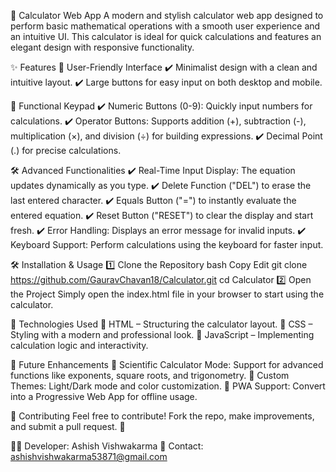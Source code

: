📱 Calculator Web App
A modern and stylish calculator web app designed to perform basic mathematical operations with a smooth user experience and an intuitive UI. This calculator is ideal for quick calculations and features an elegant design with responsive functionality.



✨ Features
🔹 User-Friendly Interface
✔️ Minimalist design with a clean and intuitive layout.
✔️ Large buttons for easy input on both desktop and mobile.

🔢 Functional Keypad
✔️ Numeric Buttons (0-9): Quickly input numbers for calculations.
✔️ Operator Buttons: Supports addition (+), subtraction (-), multiplication (×), and division (÷) for building expressions.
✔️ Decimal Point (.) for precise calculations.

🛠 Advanced Functionalities
✔️ Real-Time Input Display: The equation updates dynamically as you type.
✔️ Delete Function ("DEL") to erase the last entered character.
✔️ Equals Button ("=") to instantly evaluate the entered equation.
✔️ Reset Button ("RESET") to clear the display and start fresh.
✔️ Error Handling: Displays an error message for invalid inputs.
✔️ Keyboard Support: Perform calculations using the keyboard for faster input.

🛠️ Installation & Usage
1️⃣ Clone the Repository
bash
Copy
Edit
git clone https://github.com/GauravChavan18/Calculator.git
cd Calculator
2️⃣ Open the Project
Simply open the index.html file in your browser to start using the calculator.

📌 Technologies Used
🔹 HTML – Structuring the calculator layout.
🔹 CSS – Styling with a modern and professional look.
🔹 JavaScript – Implementing calculation logic and interactivity.

🎯 Future Enhancements
🚀 Scientific Calculator Mode: Support for advanced functions like exponents, square roots, and trigonometry.
🎨 Custom Themes: Light/Dark mode and color customization.
📲 PWA Support: Convert into a Progressive Web App for offline usage.

📌 Contributing
Feel free to contribute! Fork the repo, make improvements, and submit a pull request. 🚀

👨‍💻 Developer: Ashish Vishwakarma
📧 Contact: ashishvishwakarma53871@gmail.com